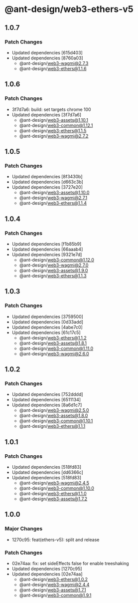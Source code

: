 # @ant-design/web3-ethers-v5

## 1.0.7

### Patch Changes

- Updated dependencies [615d403]
- Updated dependencies [8760a03]
  - @ant-design/web3-wagmi@2.7.3
  - @ant-design/web3-ethers@1.1.6

## 1.0.6

### Patch Changes

- 3f7d7a6: build: set targets chrome 100
- Updated dependencies [3f7d7a6]
  - @ant-design/web3-assets@1.10.1
  - @ant-design/web3-common@1.12.1
  - @ant-design/web3-ethers@1.1.5
  - @ant-design/web3-wagmi@2.7.2

## 1.0.5

### Patch Changes

- Updated dependencies [8f3430b]
- Updated dependencies [d663c3b]
- Updated dependencies [3727e20]
  - @ant-design/web3-assets@1.10.0
  - @ant-design/web3-wagmi@2.7.1
  - @ant-design/web3-ethers@1.1.4

## 1.0.4

### Patch Changes

- Updated dependencies [f1b85b9]
- Updated dependencies [66aaab4]
- Updated dependencies [9321e7d]
  - @ant-design/web3-common@1.12.0
  - @ant-design/web3-wagmi@2.7.0
  - @ant-design/web3-assets@1.9.0
  - @ant-design/web3-ethers@1.1.3

## 1.0.3

### Patch Changes

- Updated dependencies [3759500]
- Updated dependencies [0d33add]
- Updated dependencies [4abe7c0]
- Updated dependencies [61c17c5]
  - @ant-design/web3-ethers@1.1.2
  - @ant-design/web3-assets@1.8.1
  - @ant-design/web3-common@1.11.0
  - @ant-design/web3-wagmi@2.6.0

## 1.0.2

### Patch Changes

- Updated dependencies [752dddd]
- Updated dependencies [6511134]
- Updated dependencies [8a6d1c7]
  - @ant-design/web3-wagmi@2.5.0
  - @ant-design/web3-assets@1.8.0
  - @ant-design/web3-common@1.10.1
  - @ant-design/web3-ethers@1.1.1

## 1.0.1

### Patch Changes

- Updated dependencies [518fd83]
- Updated dependencies [dd6366c]
- Updated dependencies [518fd83]
  - @ant-design/web3-wagmi@2.4.5
  - @ant-design/web3-common@1.10.0
  - @ant-design/web3-ethers@1.1.0
  - @ant-design/web3-assets@1.7.2

## 1.0.0

### Major Changes

- 1270c95: feat(ethers-v5): split and release

### Patch Changes

- 02e74aa: fix: set sideEffects false for enable treeshaking
- Updated dependencies [1270c95]
- Updated dependencies [02e74aa]
  - @ant-design/web3-ethers@1.0.2
  - @ant-design/web3-wagmi@2.4.4
  - @ant-design/web3-assets@1.7.1
  - @ant-design/web3-common@1.9.1
